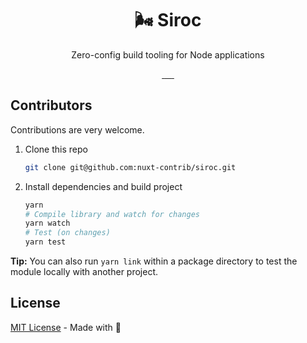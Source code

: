 <h1 align="center">🌬️ Siroc</h1>
<p align="center">Zero-config build tooling for Node applications</p>

<p align="center">
<a href="https://npmjs.com/package/siroc">
    <img alt="" src="https://img.shields.io/npm/v/siroc/latest.svg?style=flat-square">
</a>
<a href="https://bundlephobia.com/result?p=siroc">
    <img alt="" src="https://img.shields.io/bundlephobia/minzip/siroc?style=flat-square">
</a>
<a href="https://npmjs.com/package/siroc">
    <img alt="" src="https://img.shields.io/npm/dt/siroc.svg?style=flat-square">
</a>
<a href="https://lgtm.com/projects/g/nuxt-contrib/siroc">
    <img alt="" src="https://img.shields.io/lgtm/alerts/github/nuxt-contrib/siroc?style=flat-square">
</a>
<a href="https://lgtm.com/projects/g/nuxt-contrib/siroc">
    <img alt="" src="https://img.shields.io/lgtm/grade/javascript/github/nuxt-contrib/siroc?style=flat-square">
</a>
<a href="https://david-dm.org/nuxt-contrib/siroc">
    <img alt="" src="https://img.shields.io/david/nuxt-contrib/siroc.svg?style=flat-square">
</a>
</p>

## Contributors

Contributions are very welcome.

1. Clone this repo

   ```bash
   git clone git@github.com:nuxt-contrib/siroc.git
   ```

2. Install dependencies and build project

   ```bash
   yarn
   # Compile library and watch for changes
   yarn watch
   # Test (on changes)
   yarn test
   ```

**Tip:** You can also run `yarn link` within a package directory to test the module locally with another project.

## License

[MIT License](./LICENCE) - Made with 💖
